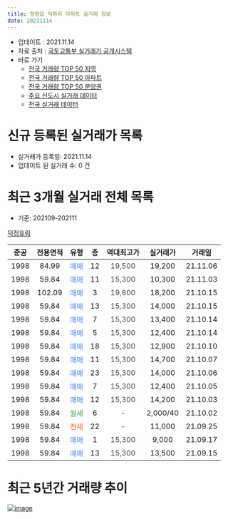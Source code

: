 ```yaml
---
title: 청량읍 덕하리 아파트 실거래 정보
date: 20211114
---
```


* 업데이트 : 2021.11.14
* 자료 출처 : [국토교통부 실거래가 공개시스템](http://rt.molit.go.kr)
* 바로 가기
    * [전국 거래량 TOP 50 지역](https://apt-info.github.io/apt-trade-info/tr)
    * [전국 거래량 TOP 50 아파트](https://apt-info.github.io/apt-trade-info/ta)
    * [전국 거래량 TOP 50 분양권](https://apt-info.github.io/apt-trade-info/tb)
    * [주요 신도시 실거래 데이터](https://apt-info.github.io/apt-trade-info/newtown)
    * [전국 실거래 데이터](https://apt-info.github.io/apt-trade-info/all)



<script async src="https://pagead2.googlesyndication.com/pagead/js/adsbygoogle.js"></script>
<!-- 기본광고 -->
<ins class="adsbygoogle"
     style="display:block"
     data-ad-client="ca-pub-1142216861245946"
     data-ad-slot="4805727019"
     data-ad-format="auto"
     data-full-width-responsive="true"></ins>
<script>
     (adsbygoogle = window.adsbygoogle || []).push({});
</script>


# 신규 등록된 실거래가 목록

* 실거래가 등록일: 2021.11.14
* 업데이트 된 실거래 수: 0 건




<script async src="https://pagead2.googlesyndication.com/pagead/js/adsbygoogle.js"></script>
<!-- 기본광고 -->
<ins class="adsbygoogle"
     style="display:block"
     data-ad-client="ca-pub-1142216861245946"
     data-ad-slot="4805727019"
     data-ad-format="auto"
     data-full-width-responsive="true"></ins>
<script>
     (adsbygoogle = window.adsbygoogle || []).push({});
</script>


# 최근 3개월 실거래 전체 목록
* 기준: 202109-202111


[덕정유림](https://search.naver.com/search.naver?query=%EB%8D%95%EC%A0%95%EC%9C%A0%EB%A6%BC)

|준공|전용면적|유형|층|역대최고가|실거래가|거래일|
|:---:|:---:|:---:|:---:|:---:|:---:|:---:|
|1998|84.99|<span style="color:#4285F3">매매</span>|12|<span style="color:#444444">19,500</span>|19,200|21.11.06|
|1998|59.84|<span style="color:#4285F3">매매</span>|11|<span style="color:#444444">15,300</span>|10,300|21.11.03|
|1998|102.09|<span style="color:#4285F3">매매</span>|3|<span style="color:#444444">19,800</span>|18,200|21.10.15|
|1998|59.84|<span style="color:#4285F3">매매</span>|13|<span style="color:#444444">15,300</span>|14,000|21.10.15|
|1998|59.84|<span style="color:#4285F3">매매</span>|7|<span style="color:#444444">15,300</span>|13,400|21.10.14|
|1998|59.84|<span style="color:#4285F3">매매</span>|5|<span style="color:#444444">15,300</span>|12,400|21.10.14|
|1998|59.84|<span style="color:#4285F3">매매</span>|18|<span style="color:#444444">15,300</span>|12,900|21.10.10|
|1998|59.84|<span style="color:#4285F3">매매</span>|11|<span style="color:#444444">15,300</span>|14,700|21.10.07|
|1998|59.84|<span style="color:#4285F3">매매</span>|23|<span style="color:#444444">15,300</span>|14,000|21.10.06|
|1998|59.84|<span style="color:#4285F3">매매</span>|7|<span style="color:#444444">15,300</span>|12,400|21.10.05|
|1998|59.84|<span style="color:#4285F3">매매</span>|12|<span style="color:#444444">15,300</span>|14,200|21.10.03|
|1998|59.84|<span style="color:#34A853">월세</span>|6|<span style="color:#444444">-</span>|2,000/40|21.10.02|
|1998|59.84|<span style="color:#FF5A00">전세</span>|22|<span style="color:#444444">-</span>|11,000|21.09.25|
|1998|59.84|<span style="color:#4285F3">매매</span>|1|<span style="color:#444444">15,300</span>|9,000|21.09.17|
|1998|59.84|<span style="color:#4285F3">매매</span>|13|<span style="color:#444444">15,300</span>|13,500|21.09.15|



<script async src="https://pagead2.googlesyndication.com/pagead/js/adsbygoogle.js"></script>
<!-- 기본광고 -->
<ins class="adsbygoogle"
     style="display:block"
     data-ad-client="ca-pub-1142216861245946"
     data-ad-slot="4805727019"
     data-ad-format="auto"
     data-full-width-responsive="true"></ins>
<script>
     (adsbygoogle = window.adsbygoogle || []).push({});
</script>


# 최근 5년간 거래량 추이


<div style="width:100%;">
    <canvas id="deal_progress" height="200"></canvas>
</div>

<script>
new Chart(document.getElementById("deal_progress"), {
    type: 'line',
    data: {
        labels: ['16.01','16.02','16.03','16.04','16.05','16.06','16.07','16.08','16.09','16.10','16.11','16.12','17.01','17.02','17.03','17.04','17.05','17.06','17.07','17.08','17.09','17.10','17.11','18.01','18.02','18.03','18.04','18.05','18.06','18.07','18.08','18.09','18.10','18.11','19.01','19.03','19.04','19.05','19.06','19.07','19.08','19.09','19.10','19.11','19.12','20.01','20.02','20.03','20.04','20.05','20.06','20.07','20.08','20.09','20.10','20.11','20.12','21.01','21.02','21.03','21.04','21.05','21.06','21.07','21.08','21.09','21.10','21.11'],
        datasets: [{
            label: '매매/분양권',
            data: [2,2,4,2,1,1,0,2,2,3,2,1,4,2,2,2,3,4,8,2,2,4,0,4,0,4,1,3,3,1,5,1,1,1,2,3,1,2,1,1,6,3,7,1,2,2,5,1,3,3,3,4,4,4,5,7,18,3,6,6,4,2,4,1,5,2,9,2],
            borderColor: "rgba(66, 133, 243, 1)",
            backgroundColor: "rgba(66, 133, 243, 0.05)",
            borderWidth: 1,
            pointRadius: 0,
            fill: false,
            lineTension: 0
        },{
            label: '전/월세',
            data: [0,1,1,0,0,1,2,0,1,1,2,2,0,0,1,0,0,1,0,0,0,0,1,2,1,2,0,0,1,3,1,3,1,1,0,0,3,2,0,2,2,1,0,0,2,0,1,1,1,0,1,0,0,1,0,1,0,1,1,1,0,2,2,1,1,1,1,0],
            borderColor: "rgba(255, 90, 0, 1)",
            backgroundColor: "rgba(255, 90, 0, 0.05)",
            borderWidth: 1,
            pointRadius: 0,
            fill: false,
            lineTension: 0
        },{
            label: '합계',
            data: [2,3,5,2,1,2,2,2,3,4,4,3,4,2,3,2,3,5,8,2,2,4,1,6,1,6,1,3,4,4,6,4,2,2,2,3,4,4,1,3,8,4,7,1,4,2,6,2,4,3,4,4,4,5,5,8,18,4,7,7,4,4,6,2,6,3,10,2],
            borderColor: "rgba(0, 0, 0, 1)",
            backgroundColor: "rgba(0, 0, 0, 0.03)",
            borderWidth: 0.1,
            pointRadius: 0,
            fill: true,
            lineTension: 0
        }
        ]
    },
    options: {
        responsive: true,
        title: {
            display: false
        },
        tooltips: {
            mode: 'index',
            intersect: false
        },
        hover: {
            mode: 'nearest',
            intersect: true
        },
        scales: {
            xAxes: [{
                display: true,
                scaleLabel: {
                    display: true,
                    labelString: '년/월'
                }
            }],
            yAxes: [{
                display: true,
                ticks: {
                    suggestedMin: 0,
                },
                scaleLabel: {
                    display: true,
                    labelString: '실거래 수'
                }
            }]
        }
    }
});

</script>


[![image](https://apt-info.github.io/images/2020-01-03-apt-trade-info/1024x500.png)](https://play.google.com/store/apps/details?id=com.aptinfo.apttradeinfo)

